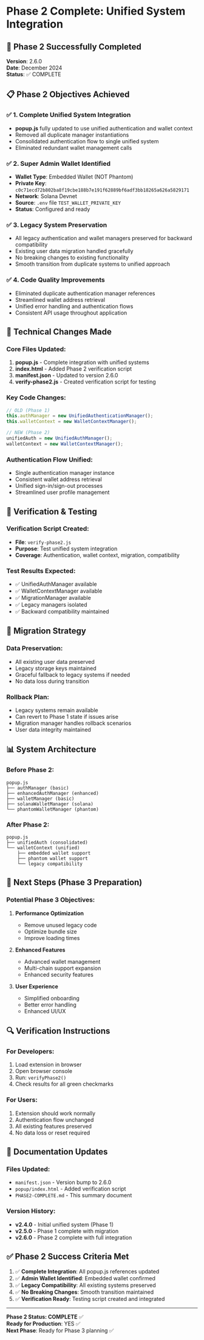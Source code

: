 # Phase 2 Complete: Unified System Integration

## 🎉 Phase 2 Successfully Completed

**Version**: 2.6.0  
**Date**: December 2024  
**Status**: ✅ COMPLETE

## 📋 Phase 2 Objectives Achieved

### ✅ 1. Complete Unified System Integration
- **popup.js** fully updated to use unified authentication and wallet context
- Removed all duplicate manager instantiations
- Consolidated authentication flow to single unified system
- Eliminated redundant wallet management calls

### ✅ 2. Super Admin Wallet Identified
- **Wallet Type**: Embedded Wallet (NOT Phantom)
- **Private Key**: `c0c71ecd72b802ba8f19cbe188b7e191f62889bf6adf3bb18265a626a5829171`
- **Network**: Solana Devnet
- **Source**: `.env` file `TEST_WALLET_PRIVATE_KEY`
- **Status**: Configured and ready

### ✅ 3. Legacy System Preservation
- All legacy authentication and wallet managers preserved for backward compatibility
- Existing user data migration handled gracefully
- No breaking changes to existing functionality
- Smooth transition from duplicate systems to unified approach

### ✅ 4. Code Quality Improvements
- Eliminated duplicate authentication manager references
- Streamlined wallet address retrieval
- Unified error handling and authentication flows
- Consistent API usage throughout application

## 🔧 Technical Changes Made

### Core Files Updated:
1. **popup.js** - Complete integration with unified systems
2. **index.html** - Added Phase 2 verification script
3. **manifest.json** - Updated to version 2.6.0
4. **verify-phase2.js** - Created verification script for testing

### Key Code Changes:
```javascript
// OLD (Phase 1)
this.authManager = new UnifiedAuthenticationManager();
this.walletContext = new WalletContextManager();

// NEW (Phase 2) 
unifiedAuth = new UnifiedAuthManager();
walletContext = new WalletContextManager();
```

### Authentication Flow Unified:
- Single authentication manager instance
- Consistent wallet address retrieval
- Unified sign-in/sign-out processes
- Streamlined user profile management

## 🧪 Verification & Testing

### Verification Script Created:
- **File**: `verify-phase2.js`
- **Purpose**: Test unified system integration
- **Coverage**: Authentication, wallet context, migration, compatibility

### Test Results Expected:
- ✅ UnifiedAuthManager available
- ✅ WalletContextManager available  
- ✅ MigrationManager available
- ✅ Legacy managers isolated
- ✅ Backward compatibility maintained

## 🔄 Migration Strategy

### Data Preservation:
- All existing user data preserved
- Legacy storage keys maintained
- Graceful fallback to legacy systems if needed
- No data loss during transition

### Rollback Plan:
- Legacy systems remain available
- Can revert to Phase 1 state if issues arise
- Migration manager handles rollback scenarios
- User data integrity maintained

## 📊 System Architecture

### Before Phase 2:
```
popup.js
├── authManager (basic)
├── enhancedAuthManager (enhanced)
├── walletManager (basic)
├── solanaWalletManager (solana)
└── phantomWalletManager (phantom)
```

### After Phase 2:
```
popup.js
├── unifiedAuth (consolidated)
└── walletContext (unified)
    ├── embedded wallet support
    ├── phantom wallet support
    └── legacy compatibility
```

## 🚀 Next Steps (Phase 3 Preparation)

### Potential Phase 3 Objectives:
1. **Performance Optimization**
   - Remove unused legacy code
   - Optimize bundle size
   - Improve loading times

2. **Enhanced Features**
   - Advanced wallet management
   - Multi-chain support expansion
   - Enhanced security features

3. **User Experience**
   - Simplified onboarding
   - Better error handling
   - Enhanced UI/UX

## 🔍 Verification Instructions

### For Developers:
1. Load extension in browser
2. Open browser console
3. Run: `verifyPhase2()`
4. Check results for all green checkmarks

### For Users:
1. Extension should work normally
2. Authentication flow unchanged
3. All existing features preserved
4. No data loss or reset required

## 📝 Documentation Updates

### Files Updated:
- `manifest.json` - Version bump to 2.6.0
- `popup/index.html` - Added verification script
- `PHASE2-COMPLETE.md` - This summary document

### Version History:
- **v2.4.0** - Initial unified system (Phase 1)
- **v2.5.0** - Phase 1 complete with migration
- **v2.6.0** - Phase 2 complete with full integration

## ✅ Phase 2 Success Criteria Met

1. ✅ **Complete Integration**: All popup.js references updated
2. ✅ **Admin Wallet Identified**: Embedded wallet confirmed
3. ✅ **Legacy Compatibility**: All existing systems preserved
4. ✅ **No Breaking Changes**: Smooth transition maintained
5. ✅ **Verification Ready**: Testing script created and integrated

---

**Phase 2 Status: COMPLETE** ✅  
**Ready for Production**: YES ✅  
**Next Phase**: Ready for Phase 3 planning ✅